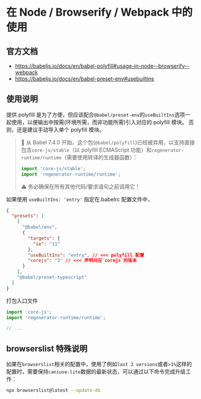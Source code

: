 # 在 Node / Browserify / Webpack 中的使用

## 官方文档

- https://babeljs.io/docs/en/babel-polyfill#usage-in-node--browserify--webpack
- https://babeljs.io/docs/en/babel-preset-env#usebuiltins

## 使用说明

提供 polyfill 是为了方便，但应该配合`@babel/preset-env`的`useBuiltIns`选项一起使用，以便输出中按需(环境所需，而非功能所需)引入对应的 polyfill 模块。
否则，还是建议手动导入单个 polyfill 模块。

> 🚨 从 Babel 7.4.0 开始，这个包(`@babel/polyfill`)已经被弃用，以支持直接包含`core-js/stable`（以 polyfill ECMAScript 功能）和`regenerator-runtime/runtime`（需要使用转译的生成器函数）：
>
> ```javascript
> import 'core-js/stable';
> import 'regenerator-runtime/runtime';
> ```
>
> ⚠ 务必确保在所有其他代码/要求语句之前调用它！

如果使用 `useBuiltIns: 'entry'` 指定在.babelrc 配置文件中，

```json
{
  "presets": [
    [
      "@babel/env",
      {
        "targets": {
          "ie": "11"
        },
        "useBuiltIns": "entry", // <<< polyfill 配置
        "corejs": "3" // <<< 声明对应`corejs`的版本
      }
    ],
    "@babel/preset-typescript"
  ]
}
```

打包入口文件

```typescript
import 'core-js';
import 'regenerator-runtime/runtime';

// ...
```

## browserslist 特殊说明

如果在`browserslist`相关的配置中，使用了例如`last 2 versions`或者`>1%`这样的配置时，需要保持`caniuse-lite`数据的最新状态，可以通过以下命令完成升级工作：

```bash
npx browserslist@latest --update-db
```
